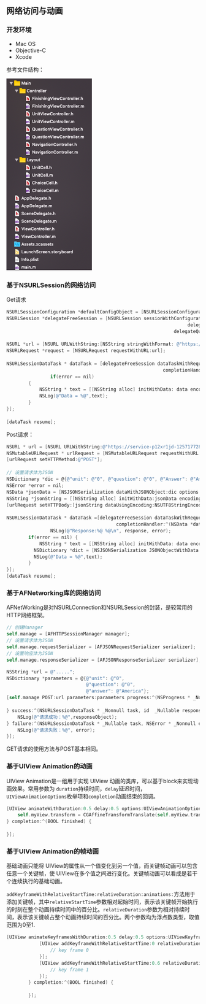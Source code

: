 ## 网络访问与动画

###  开发环境

* Mac OS
* Objective-C
* Xcode

参考文件结构：

![files](./img/files.png)



### 基于NSURLSession的网络访问

Get请求

```objective-c
NSURLSessionConfiguration *defaultConfigObject = [NSURLSessionConfiguration defaultSessionConfiguration];
NSURLSession *delegateFreeSession = [NSURLSession sessionWithConfiguration: defaultConfigObject
                                                                  delegate: self
                                                             delegateQueue: [NSOperationQueue mainQueue]];

NSURL *url = [NSURL URLWithString:[NSString stringWithFormat: @"https://service-p12xr1jd-1257177282.ap-beijing.apigateway.myqcloud.com/release/HW5_api?unit=%lu", self.currentUnit]];
NSURLRequest *request = [NSURLRequest requestWithURL:url];

NSURLSessionDataTask * dataTask = [delegateFreeSession dataTaskWithRequest:request
                                                         completionHandler:^(NSData *data, NSURLResponse *response, NSError *error) {
				if(error == nil)
        {
            NSString * text = [[NSString alloc] initWithData: data encoding: NSUTF8StringEncoding];
            NSLog(@"Data = %@",text);
        }
}];
    
[dataTask resume];
```

Post请求：

```objective-c
NSURL * url = [NSURL URLWithString:@"https://service-p12xr1jd-1257177282.ap-beijing.apigateway.myqcloud.com/release/HW5_api"];
NSMutableURLRequest * urlRequest = [NSMutableURLRequest requestWithURL:url];
[urlRequest setHTTPMethod:@"POST"];

// 设置请求体为JSON
NSDictionary *dic = @{@"unit": @"0", @"question": @"0", @"Answer": @"America"};
NSError *error = nil;
NSData *jsonData = [NSJSONSerialization dataWithJSONObject:dic options:NSJSONWritingPrettyPrinted error:&error];
NSString *jsonString = [[NSString alloc] initWithData:jsonData encoding:NSUTF8StringEncoding];
[urlRequest setHTTPBody:[jsonString dataUsingEncoding:NSUTF8StringEncoding]];

NSURLSessionDataTask * dataTask =[delegateFreeSession dataTaskWithRequest:urlRequest
                                        completionHandler:^(NSData *data, NSURLResponse *response, NSError *error) {
				NSLog(@"Response:%@ %@\n", response, error);
        if(error == nil) {
        	NSString * text = [[NSString alloc] initWithData: data encoding: NSUTF8StringEncoding];
          NSDictionary *dict = [NSJSONSerialization JSONObjectWithData:data options:0 error:nil];
          NSLog(@"Data = %@",text);
        }
}];
[dataTask resume];
```



### 基于AFNetworking库的网络访问

AFNetWorking是对NSURLConnection和NSURLSession的封装，是较常用的HTTP网络框架。

```objective-c
// 创建Manager
self.manage = [AFHTTPSessionManager manager];
// 设置请求体为JSON
self.manage.requestSerializer = [AFJSONRequestSerializer serializer];
// 设置响应体为JSON
self.manage.responseSerializer = [AFJSONResponseSerializer serializer];
```

```objective-c
NSString *url = @".....";
NSDictionary *parameters = @{@"unit": @"0",
                             @"question": @"0",
                             @"answer": @"America"};
[self.manage POST:url parameters:parameters progress:^(NSProgress * _Nonnull uploadProgress) {

} success:^(NSURLSessionDataTask * _Nonnull task, id  _Nullable responseObject) {
    NSLog(@"请求成功：%@",responseObject);
} failure:^(NSURLSessionDataTask * _Nullable task, NSError * _Nonnull error) {
    NSLog(@"请求失败：%@", error);
}];
```

GET请求的使用方法与POST基本相同。



### 基于UIView Animation的动画

UIView Animation是一组用于实现 UIView 动画的类库，可以基于block来实现动画效果。常用参数为 `duration`持续时间，`delay`延迟时间，`UIViewAnimationOptions`枚举项和`completion`动画结束的回调。

```objective-c
[UIView animateWithDuration:0.5 delay:0.5 options:UIViewAnimationOptionBeginFromCurrentState animations:^ {
	self.myView.transform = CGAffineTransformTranslate(self.myView.transform, 0, 100);
} completion:^(BOOL finished) {
                
}];
```



### 基于UIView Animation的帧动画

基础动画只能将 UIView的属性从一个值变化到另一个值，而关键帧动画可以包含任意一个关键帧，使 UIView在多个值之间进行变化。关键帧动画可以看成是若干个连续执行的基础动画。

`addKeyframeWithRelativeStartTime:relativeDuration:animations:`方法用于添加关键帧，其中`relativeStartTime`参数相对起始时间，表示该关键帧开始执行的时刻在整个动画持续时间中的百分比。`relativeDuration`参数为相对持续时间，表示该关键帧占整个动画持续时间的百分比。两个参数均为浮点数类型，取值范围为0至1.

```objective-c
[UIView animateKeyframesWithDuration:0.5 delay:0.5 options:UIViewKeyframeAnimationOptionCalculationModeLinear animations:^{
            [UIView addKeyframeWithRelativeStartTime:0 relativeDuration:0.6 animations: ^{
                // key frame 0
            }];
            [UIView addKeyframeWithRelativeStartTime:0.6 relativeDuration:0.4 animations: ^{
                // key frame 1
            }];
        } completion:^(BOOL finished) {
            
        }];
```